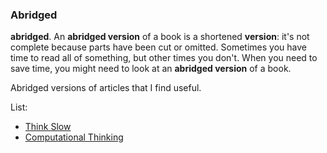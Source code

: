 ### Abridged

**abridged**. An **abridged version** of a book is a shortened **version**: it's not complete because parts have been cut or omitted. Sometimes you have time to read all of something, but other times you don't. When you need to save time, you might need to look at an **abridged version** of a book.  

Abridged versions of articles that I find useful.  
  
List:
+ [Think Slow](think-slow)
+ [Computational Thinking](computational-thinking)
